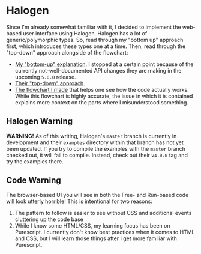 # Halogen

Since I'm already somewhat familiar with it, I decided to implement the web-based user interface using Halogen. Halogen has a lot of generic/polymorphic types. So, read through my "bottom up" approach first, which introduces these types one at a time. Then, read through the "top-down" approach alongside of the flowchart:
- [My "bottom-up" explanation](https://github.com/slamdata/purescript-halogen/tree/1e13c931f242f0ea72a92ed1b560110833ab2f1c/docs/v2). I stopped at a certain point because of the currently not-well-documented API changes they are making in the upcoming `5.0.0` release.
- [Their "top-down" approach](https://github.com/slamdata/purescript-halogen/tree/v4.0.0/docs).
- [The flowchart I made](https://github.com/slamdata/purescript-halogen/issues/528#issuecomment-400071113) that helps one see how the code actually works. While this flowchart is highly accurate, the issue in which it is contained explains more context on the parts where I misunderstood something.

## Halogen Warning

**WARNING!** As of this writing, Halogen's `master` branch is currently in development and their `examples` directory within that branch has not yet been updated. If you try to compile the examples with the `master` branch checked out, it will fail to compile. Instead, check out their `v4.0.0` tag and try the examples there.

## Code Warning

The browser-based UI you will see in both the Free- and Run-based code will look utterly horrible! This is intentional for two reasons:
1. The pattern to follow is easier to see without CSS and additional events cluttering up the code base
2. While I know some HTML/CSS, my learning focus has been on Purescript. I currently don't know best practices when it comes to HTML and CSS, but I will learn those things after I get more familiar with Purescript.
